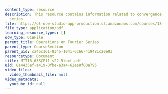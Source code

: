 ```yaml
---
content_type: resource
description: This resource contains information related to convergence of fourier
  series.
file: https://ol-ocw-studio-app-production.s3.amazonaws.com/courses/18-03sc-differential-equations-fall-2011/8e4435afa4190fbea3a462ee8f00a795_MIT18_03SCF11_s22_5text.pdf
file_type: application/pdf
learning_resource_types: []
ocw_type: OCWFile
parent_title: Operations on Fourier Series
parent_type: CourseSection
parent_uid: ca45c161-8345-1041-6c66-419481c20e93
resourcetype: Document
title: MIT18_03SCF11_s22_5text.pdf
uid: 8e4435af-a419-0fbe-a3a4-62ee8f00a795
video_files:
  video_thumbnail_file: null
video_metadata:
  youtube_id: null
---
```

